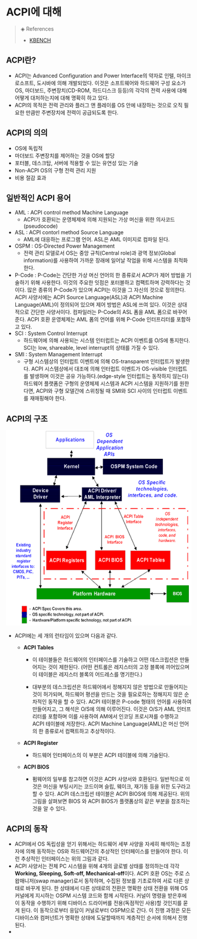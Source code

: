 # ACPI에 대해

> ◈ References
>
>  - [KBENCH](https://kbench.com/?q=node/696)



## ACPI란?

- ACPI는 Advanced Configuration and Power Interface의 약자로 인텔, 마이크로소프트, 도시바에 의해 개발되었다. 이것은 소프트웨어와 하드웨어 구성 요소가 OS, 마더보드, 주변장치(CD-ROM, 하드디스크 등등)의 각각의 전력 사용에 대해 어떻게 대처하는지에 대해 명확히 하고 있다.
- ACPI의 목적은 전력 관리와 플러그 앤 플레이를 OS 안에 내장하는 것으로 오직 필요한 만큼만 주변장치에 전력이 공급되도록 한다.

 

## ACPI의 의의

- OS에 독립적
- 마더보드 주변장치를 제어하는 것을 OS에 할당
- 포터블, 데스크탑, 서버에 적용할 수 있는 유연성 있는 기술
- Non-ACPI OS의 구형 전력 관리 지원
- 비용 절감 효과



## 일반적인 ACPI 용어

- AML : ACPI control method Machine Language
  - ACPI가 호환되는 운영체제에 의해 지원되는 가상 머신을 위한 의사코드(pseudocode)
- ASL : ACPI contorl method Source Language
  - AML에 대응하는 프로그램 언어. ASL은 AML 이미지로 컴파일 된다.
- OSPM : OS-Directed Power Management
  - 전력 관리 모델로서 OS는 중앙 규칙(Central role)과 광역 정보(Global information)를 사용하여 가까운 장래에 일어날 작업을 위해 시스템을 최적화한다.
- P-Code : P-Code는 간단한 가상 머신 언어의 한 종류로서 ACPI가 제어 방법을 기술하기 위해 사용한다. 이것의 주요한 잇점은 포터블하고 컴팩트하며 강력하다는 것이다. 많은 종류의 P-Code가 있으며 ACPI는 이것을 그 자신의 것으로 정의한다. ACPI 사양서에는 ACPI Source Language(ASL)과 ACPI Machine Language(AML)이 정의되어 있으며 제어 방법은 ASL에 쓰여 있다. 이것은 상대적으로 간단한 사양서이다. 컴파일러는 P-Code의 ASL 폼을 AML 폼으로 바꾸어준다. ACPI 호환 운영체제는 AML 폼의 언어를 위해 P-Code 인터프리터를 포함하고 있다.
- SCI : System Control Interrupt
  - 하드웨어에 의해 사용되는 시스템 인터럽트는 ACPI 이벤트를 O/S에 통지한다. SCI는 low, shareable, level interrupt의 상태를 가질 수 있다.
- SMI : System Management Interrupt
  - 구형 시스템상의 인터럽트 이벤트에 의해 OS-transparent 인터럽트가 발생한다. ACPI 시스템상에서 대조에 의해 인터럽트 이벤트가 OS-visible 인터럽트를 발생하며 이것은 공유 가능하다.(edge-style 인터럽트는 동작하지 않는다) 하드웨어 플랫폼은 구형의 운영체제 시스템과 ACPI 시스템을 지원하기를 원한다면, ACPI와 구형 모델간에 스위칭될 때 SMI와 SCI 사이의 인터럽트 이벤트를 재매핑해야 한다. 



## ACPI의 구조

![logo](_media/ACPI의구조.gif)

- ACPI에는 세 개의 런타임이 있으며 다음과 같다.
  - **ACPI Tables**
    - 이 테이블들은 하드웨어의 인터페이스를 기술하고 어떤 데스크립션은 만들어지는 것이 제한된다. (어떤 컨트롤은 레지스터의 고정 블록에 끼어있으며 이 테이블은 레지스터 블록의 어드레스를 명기한다.)

    - 대부분의 데스크립션은 하드웨어에서 정해지지 않은 방법으로 만들어지는 것이 허가되며, 하드웨어 평션을 만드는 것을 필요로하는 정해지지 않은 순차적인 동작을 할 수 있다. ACPI 테이블은 P-code 형태의 언어를 사용하여 만들어지고, 그 해석은 O/S에 의해 이루어진다. 이것은 O/S가 AML 인터프리터를 포함하며 이를 사용하여 AM에서 인코딩 프로시져를 수행하고 ACPI 테이블에 저장한다. ACPI Machine Language(AML)은 머신 언어의 한 종류로서 컴팩트하고 추상적이다.

  - **ACPI Register**
    - 하드웨어 인터페이스의 이 부분은 ACPI 테이블에 의해 기술된다.

  - **ACPI BIOS**
    - 펌웨어의 일부를 참고하면 이것은 ACPI 사양서와 호환된다. 일반적으로 이것은 머신을 부팅시키는 코드이며 슬립, 웨이크, 재기동 등을 위한 도구라고 할 수 있다. ACPI 데스크립션 테이블은 ACPI BIOS에 의해 제공된다. 위의 그림을 살펴보면 BIOS 와 ACPI BIOS가 플랫폼상의 같은 부분을 참조하는 것을 알 수 있다. 




## ACPI의 동작

- ACPI에서 OS 독립성을 얻기 위해서는 하드웨어 세부 사양을 자세히 해석하는 조정자에 의해 동작하는 OS와 하드웨어간의 추상적인 인터페이스를 만들어야 한다. 이런 추상적인 인터페이스는 위의 그림과 같다. 
- ACPI 사양서는 전체 PC 시스템을 위해 4개의 글로벌 상태를 정의하는데 각각 **Working, Sleeping, Soft-off, Mechanical-off**이다. ACPI 호환 OS는 주로 스왑매니저(swap manager)로서 동작하며, 수집된 정보를 기초로하여 서로 다른 상태로 바꾸게 된다. 한 상태에서 다른 상태로의 전환은 명확한 상태 전환을 위해 OS 커널에게 지시하는 OSPM 시스템 코드와 함께 시작된다. 커널이 명령을 받은후에 이 동작을 수행하기 위해 디바이스 드라이버를 전용(독점적인 사용)할 것인지를 묻게 된다. 이 동작으로부터 응답이 커널로부터 OSPM으로 간다. 이 진행 과정은 모든 디바이스와 컴퍼넌트가 명확한 상태에 도달할때까지 계층적인 순서에 의해서 진행된다.
- 
